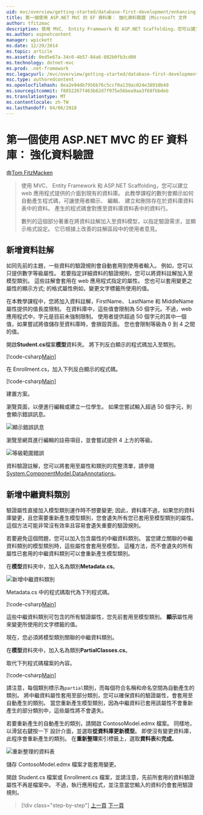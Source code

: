 ```yaml
---
uid: mvc/overview/getting-started/database-first-development/enhancing-data-validation
title: 第一個使用 ASP.NET MVC 的 EF 資料庫： 強化資料驗證 |Microsoft 文件
author: tfitzmac
description: 使用 MVC、 Entity Framework 和 ASP.NET Scaffolding，您可以建立 web 應用程式提供的介面到現有的資料庫。 此教學課程里...
ms.author: aspnetcontent
manager: wpickett
ms.date: 12/29/2014
ms.topic: article
ms.assetid: 0ed5e67a-34c0-4b57-84a6-802b0fb3cd00
ms.technology: dotnet-mvc
ms.prod: .net-framework
msc.legacyurl: /mvc/overview/getting-started/database-first-development/enhancing-data-validation
msc.type: authoredcontent
ms.openlocfilehash: 8ea2e94db7956b76c5ccf0a139ac024e38910b49
ms.sourcegitcommit: f8852267f463b62d7f975e56bea9aa3f68fbbdeb
ms.translationtype: MT
ms.contentlocale: zh-TW
ms.lasthandoff: 04/06/2018
---
```

<a name="ef-database-first-with-aspnet-mvc-enhancing-data-validation"></a>第一個使用 ASP.NET MVC 的 EF 資料庫： 強化資料驗證
====================
由[Tom FitzMacken](https://github.com/tfitzmac)

> 使用 MVC、 Entity Framework 和 ASP.NET Scaffolding，您可以建立 web 應用程式提供的介面到現有的資料庫。 此教學課程的數列會顯示如何自動產生程式碼，可讓使用者顯示、 編輯、 建立和刪除存在於資料庫資料表中的資料。 產生的程式碼會對應至資料庫資料表中的資料行。
> 
> 數列的這個部分著重在將資料註解加入至資料模型，以指定驗證需求，並顯示格式設定。 它已根據上改善的註解區段中的使用者意見。


## <a name="add-data-annotations"></a>新增資料註解

如同先前的主題，一些資料的驗證規則會自動套用到使用者輸入。 例如，您可以只提供數字等級屬性。 若要指定詳細資料的驗證規則，您可以將資料註解加入至模型類別。 這些註解會套用在 web 應用程式指定的屬性。 您也可以套用變更之屬性的顯示方式; 的格式屬性例如，變更文字標籤所使用的值。

在本教學課程中，您將加入資料註解，FirstName、 LastName 和 MiddleName 屬性提供的值長度限制。 在資料庫中，這些值會限制為 50 個字元。不過，web 應用程式中，字元是目前未強制限制。 使用者提供超過 50 個字元的其中一個值，如果嘗試將值儲存至資料庫時，會損毀頁面。 您也會限制等級為 0 到 4 之間的值。

開啟**Student.cs**檔案**模型**資料夾。 將下列反白顯示的程式碼加入至類別。

[!code-csharp[Main](enhancing-data-validation/samples/sample1.cs?highlight=5,15,17,20)]

在 Enrollment.cs，加入下列反白顯示的程式碼。

[!code-csharp[Main](enhancing-data-validation/samples/sample2.cs?highlight=5,10)]

建置方案。

瀏覽頁面，以便進行編輯或建立一位學生。 如果您嘗試輸入超過 50 個字元，則會顯示錯誤訊息。

![顯示錯誤訊息](enhancing-data-validation/_static/image1.png)

瀏覽至網頁進行編輯的註冊項目，並會嘗試提供 4 上方的等級。

![等級範圍錯誤](enhancing-data-validation/_static/image2.png)

資料驗證註解，您可以將套用至屬性和類別的完整清單，請參閱[System.ComponentModel.DataAnnotations](https://msdn.microsoft.com/library/system.componentmodel.dataannotations.aspx)。

## <a name="add-metadata-classes"></a>新增中繼資料類別

驗證屬性直接加入模型類別運作時不想要變更; 因此，資料庫不過，如果您的資料庫變更，且您需要重新產生模型類別，您會遺失所有您已套用至模型類別的屬性。 這個方法可能非常沒有效率且容易會遺失重要的驗證規則。

若要避免這個問題，您可以加入包含屬性的中繼資料類別。 當您建立關聯的中繼資料類別的模型類別時，這些屬性會套用至模型。 這種方法，而不會遺失的所有屬性已套用的中繼資料類別可以會重新產生模型類別。

在**模型**資料夾中，加入名為類別**Metadata.cs**。

![新增中繼資料類別](enhancing-data-validation/_static/image3.png)

Metadata.cs 中的程式碼取代為下列程式碼。

[!code-csharp[Main](enhancing-data-validation/samples/sample3.cs)]

這些中繼資料類別可包含的所有驗證屬性，您先前套用至模型類別。 **顯示**屬性用來變更所使用的文字標籤的值。

現在，您必須將模型類別關聯的中繼資料類別。

在**模型**資料夾中，加入名為類別**PartialClasses.cs**。

取代下列程式碼檔案的內容。

[!code-csharp[Main](enhancing-data-validation/samples/sample4.cs)]

請注意，每個類別標示為`partial`類別，而每個符合名稱和命名空間為自動產生的類別。 將中繼資料屬性套用至部分類別，您可以確保資料的驗證屬性，會套用至自動產生的類別。 當您重新產生模型類別，因為中繼資料已套用該屬性不會重新產生的部分類別中，這些屬性將不會遺失。

若要重新產生的自動產生的類別，請開啟 ContosoModel.edmx 檔案。 同樣地，以滑鼠右鍵按一下 設計介面，並選取**從資料庫更新模型**。 即使沒有變更資料庫，此程序會重新產生的類別。 在**重新整理**索引標籤上，選取**資料表**和**完成**。

![重新整理的資料表](enhancing-data-validation/_static/image4.png)

儲存 ContosoModel.edmx 檔案才能套用變更。

開啟 Student.cs 檔案或 Enrollment.cs 檔案，並請注意，先前所套用的資料驗證屬性不再是檔案中。 不過，執行應用程式，並注意當您輸入的資料仍會套用驗證規則。

> [!div class="step-by-step"]
> [上一頁](customizing-a-view.md)
> [下一頁](publish-to-azure.md)
